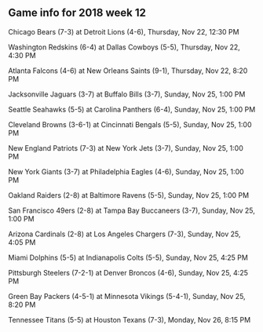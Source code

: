 ## Game info for 2018 week 12
Chicago Bears (7-3) at Detroit Lions (4-6), Thursday, Nov 22, 12:30 PM



Washington Redskins (6-4) at Dallas Cowboys (5-5), Thursday, Nov 22, 4:30 PM



Atlanta Falcons (4-6) at New Orleans Saints (9-1), Thursday, Nov 22, 8:20 PM



Jacksonville Jaguars (3-7) at Buffalo Bills (3-7), Sunday, Nov 25, 1:00 PM

Seattle Seahawks (5-5) at Carolina Panthers (6-4), Sunday, Nov 25, 1:00 PM

Cleveland Browns (3-6-1) at Cincinnati Bengals (5-5), Sunday, Nov 25, 1:00 PM

New England Patriots (7-3) at New York Jets (3-7), Sunday, Nov 25, 1:00 PM

New York Giants (3-7) at Philadelphia Eagles (4-6), Sunday, Nov 25, 1:00 PM

Oakland Raiders (2-8) at Baltimore Ravens (5-5), Sunday, Nov 25, 1:00 PM

San Francisco 49ers (2-8) at Tampa Bay Buccaneers (3-7), Sunday, Nov 25, 1:00 PM



Arizona Cardinals (2-8) at Los Angeles Chargers (7-3), Sunday, Nov 25, 4:05 PM

Miami Dolphins (5-5) at Indianapolis Colts (5-5), Sunday, Nov 25, 4:25 PM

Pittsburgh Steelers (7-2-1) at Denver Broncos (4-6), Sunday, Nov 25, 4:25 PM



Green Bay Packers (4-5-1) at Minnesota Vikings (5-4-1), Sunday, Nov 25, 8:20 PM



Tennessee Titans (5-5) at Houston Texans (7-3), Monday, Nov 26, 8:15 PM

